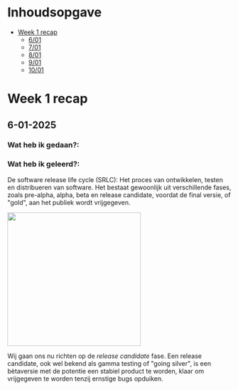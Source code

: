 # Inhoudsopgave

- [Week 1 recap](#week-1-recap)
  - [6/01](#6-01-2025)
  - [7/01](#7-01-2025)
  - [8/01](#8-01-2025)
  - [9/01](#9-01-2025)
  - [10/01](#10-01-2025)

# Week 1 recap

## 6-01-2025

### Wat heb ik gedaan?:

### Wat heb ik geleerd?:

De software release life cycle (SRLC): Het proces van ontwikkelen, testen en distribueren van software. Het bestaat gewoonlijk uit verschillende fases, zoals pre-alpha, alpha, beta en release candidate, voordat de final versie, of "gold", aan het publiek wordt vrijgegeven.

<img width=300 src="https://github.com/user-attachments/assets/186463c3-7f99-4708-9636-b25bba891a4c">

Wij gaan ons nu richten op de _release candidate_ fase. Een release candidate, ook wel bekend als gamma testing of "going silver", is een bètaversie met de potentie een stabiel product te worden, klaar om vrijgegeven te worden tenzij ernstige bugs opduiken. 
